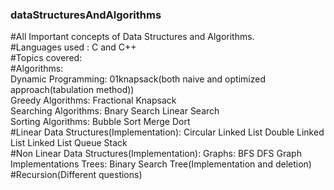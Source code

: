### dataStructuresAndAlgorithms
#All Important concepts of Data Structures and Algorithms.
<br>
#Languages used : C and C++
<br>
#Topics covered:
<br>
#Algorithms:
<br>
    Dynamic Programming:
        01knapsack(both naive and optimized approach(tabulation method))
    <br>
    Greedy Algorithms:
        Fractional Knapsack
    <br>
    Searching Algorithms:
        Bnary Search
        Linear Search
    <br>
    Sorting Algorithms:
        Bubble Sort
        Merge Dort
<br>
#Linear Data Structures(Implementation):
    Circular Linked List
	Double Linked List
	Linked List
	Queue
	Stack
<br>
#Non Linear Data Structures(Implementation):
	Graphs:
		BFS
		DFS
		Graph Implementations
	Trees:
		Binary Search Tree(Implementation and deletion)
<br>
#Recursion(Different questions)

